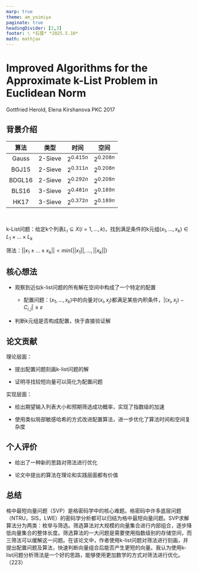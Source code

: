 ```yaml
---
marp: true
theme: am_yoimiya
paginate: true
headingDivider: [2,3]
footer: \ *石晋* *2025.5.10*
math: mathjax
---
```


<!-- _class: cover_a -->
<!-- _paginate: "" -->
<!-- _footer: "" -->

# Improved Algorithms for the Approximate k-List Problem in Euclidean Norm

Gottfried Herold, Elena Kirshanova
PKC 2017

## 背景介绍

|  算法  |  类型   |     时间     |     空间     |
| :----: | :-----: | :----------: | :----------: |
| Gauss  | 2-Sieve | $2^{0.415n}$ | $2^{0.208n}$ |
| BGJ15  | 2-Sieve | $2^{0.311n}$ | $2^{0.208n}$ |
| BDGL16 | 2-Sieve | $2^{0.292n}$ | $2^{0.208n}$ |
| BLS16  | 3-Sieve | $2^{0.481n}$ | $2^{0.189n}$ |
|  HK17  | 3-Sieve | $2^{0.372n}$ | $2^{0.189n}$ |

<br>

k-List问题：给定k个列表$L_i \subseteq X(i = 1,...,k)$，找到满足条件的k元组$(x_1, ..., x_k)\in L_1 \times ...\times L_k$

筛法：$||x_1 \pm ... \pm x_k||<min\{||x_1||,...,||x_k||\}$

## 核心想法

- 观察到近似k-list问题的所有解在空间中构成了一个特定的配置

  - 配置问题：$(x_1, ..., x_k)$中的向量对$(x_i, x_j)$都满足某些内积条件，$|\langle x_i,x_j \rangle - C_{i,j}| \leq \varepsilon$

- 判断k元组是否构成配置，快于直接验证解

## 论文贡献

理论层面：

- 提出配置问题刻画k-list问题的解

- 证明寻找较短向量可以简化为配置问题

实现层面：

- 给出期望输入列表大小和预期筛选成功概率，实现了指数级的加速

- 使用类似局部敏感哈希的方式改进配置算法，进一步优化了算法时间和空间复杂度

## 个人评价

- 给出了一种新的思路对筛法进行优化

- 论文中提出的算法在理论和实践层面都有价值

## 总结

格中最短向量问题（SVP）是格密码学中的核心难题。格密码中许多底层问题（NTRU，SIS，LWE）的密码学分析都可以归结为格中最短向量问题。SVP求解算法分为两类：枚举与筛选。筛选算法对大规模的向量集合进行内部组合，逐步降低向量集合的整体长度。筛选算法的一大问题是需要使用指数级别的存储空间，而三筛法可以缓解这一问题。在该论文中，作者使用k-list问题对筛法进行刻画，并提出配置问题及算法，快速判断向量组合后能否产生更短的向量。我认为使用k-list问题分析筛法是一个好的思路，能够使用更加数学的方式对筛法进行优化。（223）
